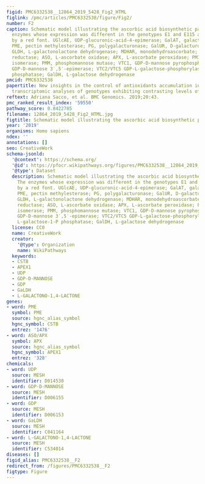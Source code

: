 ```yaml
---
figid: PMC6332538__12864_2019_5428_Fig2_HTML
figlink: /pmc/articles/PMC6332538/figure/Fig2/
number: F2
caption: Schematic model illustrating the ascorbic acid biosynthetic pathway. The
  enzymes whose expression was different in the genotypes E1 and E115 are indicated
  by a red font. UGlcAE, UDP-glucuronic-acid-4-epimerase; GalAT, galacturonosyltransferase;
  PME, pectin methylesterase; PG, polygalacturonase; GalUR, D-galacturonate reductase;
  GLDH, L-galactonolactone dehydrogenase; MDHAR, monodehydroascorbate; DHAR, dehydroascorbate
  reductase; ASO, L-ascorbate oxidase; APX, L-ascorbate peroxidase; PMI, mannose-6-phosphate
  isomerase; PMM, phosphomannose mutase; VTC1, GDP-D-mannose pyrophosphorylase GME,
  GDP-D-mannose 3′,5′-epimerase; VTC2/VTC5 GDP-L-galactose-phosphorylase; VTC4, L-galactose-1-P
  phosphatase; GalDH, L-galactose dehydrogenase
pmcid: PMC6332538
papertitle: New insights in the control of antioxidants accumulation in tomato by
  transcriptomic analyses of genotypes exhibiting contrasting levels of fruit metabolites.
reftext: Adriana Sacco, et al. BMC Genomics. 2019;20:43.
pmc_ranked_result_index: '59550'
pathway_score: 0.8422785
filename: 12864_2019_5428_Fig2_HTML.jpg
figtitle: Schematic model illustrating the ascorbic acid biosynthetic pathway
year: '2019'
organisms: Homo sapiens
ndex: ''
annotations: []
seo: CreativeWork
schema-jsonld:
  '@context': https://schema.org/
  '@id': https://pfocr.wikipathways.org/figures/PMC6332538__12864_2019_5428_Fig2_HTML.html
  '@type': Dataset
  description: Schematic model illustrating the ascorbic acid biosynthetic pathway.
    The enzymes whose expression was different in the genotypes E1 and E115 are indicated
    by a red font. UGlcAE, UDP-glucuronic-acid-4-epimerase; GalAT, galacturonosyltransferase;
    PME, pectin methylesterase; PG, polygalacturonase; GalUR, D-galacturonate reductase;
    GLDH, L-galactonolactone dehydrogenase; MDHAR, monodehydroascorbate; DHAR, dehydroascorbate
    reductase; ASO, L-ascorbate oxidase; APX, L-ascorbate peroxidase; PMI, mannose-6-phosphate
    isomerase; PMM, phosphomannose mutase; VTC1, GDP-D-mannose pyrophosphorylase GME,
    GDP-D-mannose 3′,5′-epimerase; VTC2/VTC5 GDP-L-galactose-phosphorylase; VTC4,
    L-galactose-1-P phosphatase; GalDH, L-galactose dehydrogenase
  license: CC0
  name: CreativeWork
  creator:
    '@type': Organization
    name: WikiPathways
  keywords:
  - CSTB
  - APEX1
  - UDP
  - GDP-D-MANNOSE
  - GDP
  - GaLDH
  - L-GALACTONO-1,4-LACTONE
genes:
- word: PME
  symbol: PME
  source: hgnc_alias_symbol
  hgnc_symbol: CSTB
  entrez: '1476'
- word: ASO/APX
  symbol: APX
  source: hgnc_alias_symbol
  hgnc_symbol: APEX1
  entrez: '328'
chemicals:
- word: UDP
  source: MESH
  identifier: D014530
- word: GDP-D-MANNOSE
  source: MESH
  identifier: D006155
- word: GDP
  source: MESH
  identifier: D006153
- word: GaLDH
  source: MESH
  identifier: C041164
- word: L-GALACTONO-1,4-LACTONE
  source: MESH
  identifier: C534014
diseases: []
figid_alias: PMC6332538__F2
redirect_from: /figures/PMC6332538__F2
figtype: Figure
---
```

